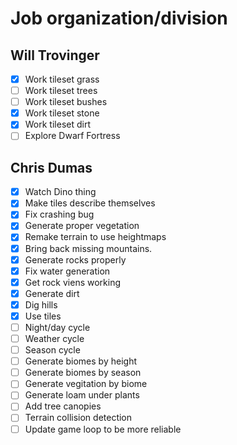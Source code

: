 # Job organization/division

## Will Trovinger

- [x] Work tileset grass
- [ ] Work tileset trees
- [ ] Work tileset bushes
- [x] Work tileset stone
- [x] Work tileset dirt
- [ ] Explore Dwarf Fortress

## Chris Dumas

- [x] Watch Dino thing
- [x] Make tiles describe themselves
- [x] Fix crashing bug
- [x] Generate proper vegetation
- [x] Remake terrain to use heightmaps
- [x] Bring back missing mountains.
- [x] Generate rocks properly
- [x] Fix water generation
- [x] Get rock viens working
- [x] Generate dirt
- [x] Dig hills
- [x] Use tiles
- [ ] Night/day cycle
- [ ] Weather cycle
- [ ] Season cycle
- [ ] Generate biomes by height
- [ ] Generate biomes by season
- [ ] Generate vegitation by biome
- [ ] Generate loam under plants
- [ ] Add tree canopies
- [ ] Terrain collision detection
- [ ] Update game loop to be more reliable
